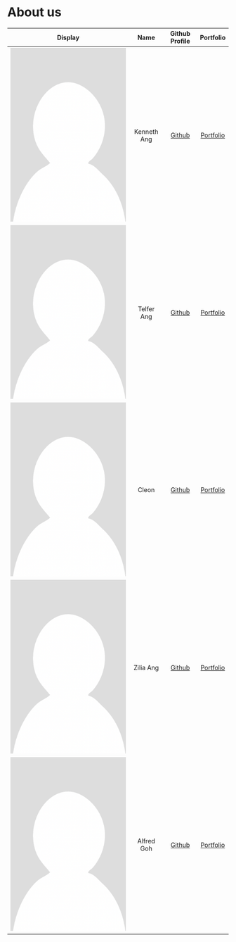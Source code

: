 # About us
Display |    Name     | Github Profile | Portfolio 
--------|:-----------:|:--------------:|:---------:
![](images/Portrait_placeholder.png) | Kenneth Ang |   [Github](https://github.com/Chinorea)   | [Portfolio](docs/team/chinorea.md)
![](images/Portrait_placeholder.png) | Telfer Ang  |  [Github](https://github.com/telferang)   | [Portfolio](docs/team/telferang.md)
![](images/Portrait_placeholder.png) |    Cleon    |  [Github](https://github.com/chuacleon)   | [Portfolio](docs/team/chuacleon.md)
![](images/Portrait_placeholder.png) |  Zilia Ang  |   [Github](https://github.com/ZiliaAJY)   | [Portfolio](docs/team/ziliaajy.md)
![](images/Portrait_placeholder.png) | Alfred Goh  | [Github](https://github.com/Alfred-Goh02) | [Portfolio](docs/team/alfredgoh.md)


